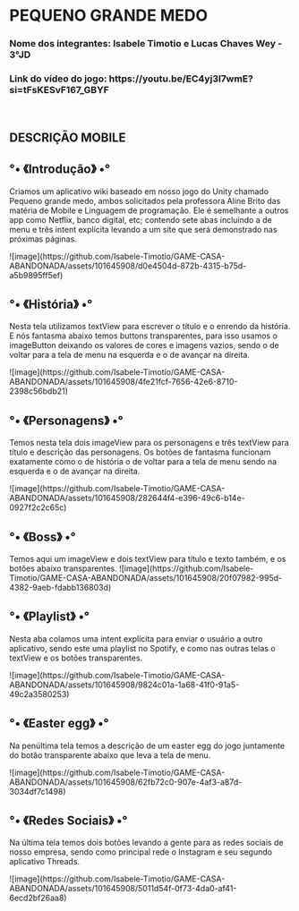 <h1>PEQUENO GRANDE MEDO</h1>
<h3> Nome dos integrantes: Isabele Timotio e Lucas Chaves Wey - 3°JD </h3>
<h3> Link do vídeo do jogo: https://youtu.be/EC4yj3I7wmE?si=tFsKESvF167_GBYF</h3>
<br>

<h2>DESCRIÇÃO MOBILE</h2>
<div>
<h2>°• 《Introdução》 •°</h2>
<p> Criamos um aplicativo wiki baseado em nosso jogo do Unity chamado Pequeno grande medo, ambos solicitados pela professora Aline Brito das matéria de Mobile e Linguagem de programação.
Ele é semelhante a outros app como Netflix, banco digital, etc; contendo sete abas incluindo a de menu e três intent explícita levando a um site que será demonstrado nas próximas páginas. </p>
![image](https://github.com/Isabele-Timotio/GAME-CASA-ABANDONADA/assets/101645908/d0e4504d-872b-4315-b75d-a5b9895ff5ef)
<br>
</div>

<div>
<h2>°• 《História》 •° </h2>
<p> Nesta tela utilizamos textView para escrever o título e o enrendo da história. E nós fantasma abaixo temos buttons transparentes, para isso usamos o imageButton deixando os valores de cores e imagens vazios, sendo o de voltar para a tela de menu na esquerda e o de avançar na direita. </p>
![image](https://github.com/Isabele-Timotio/GAME-CASA-ABANDONADA/assets/101645908/4fe21fcf-7656-42e6-8710-2398c56bdb21)
<br>
</div>

<div>
<h2>°• 《Personagens》 •° </h2>
<p> Temos nesta tela dois imageView para os personagens e três textView para título e descrição das personagens. Os botões de fantasma funcionam exatamente como o de história o de voltar para a tela de menu sendo na esquerda e o de avançar na direita. </p>
![image](https://github.com/Isabele-Timotio/GAME-CASA-ABANDONADA/assets/101645908/282644f4-e396-49c6-b14e-0927f2c2c65c)
<br>
</div>

<div>
<h2>°• 《Boss》 •°</h2>
Temos aqui um imageView e dois textView para título e texto também, e os botões abaixo transparentes. 
![image](https://github.com/Isabele-Timotio/GAME-CASA-ABANDONADA/assets/101645908/20f07982-995d-4382-9aeb-fdabb136803d)
<br>
</div>

<div>
<h2>°• 《Playlist》 •°</h2>
<p> Nesta aba colamos uma intent explícita para enviar o usuário a outro aplicativo, sendo este uma playlist no Spotify, e como nas outras telas o textView e os botões transparentes. </p>
![image](https://github.com/Isabele-Timotio/GAME-CASA-ABANDONADA/assets/101645908/9824c01a-1a68-41f0-91a5-49c2a3580253)
</div>

<div>
<h2>°• 《Easter egg》 •°</h2>
<p> Na penúltima tela temos a descrição de um easter egg do jogo juntamente do botão transparente abaixo que leva a tela de menu. </p>
![image](https://github.com/Isabele-Timotio/GAME-CASA-ABANDONADA/assets/101645908/62fb72c0-907e-4af3-a87d-3034df7c1498)
</div>

<div>
<h2>°• 《Redes Sociais》 •°</h2>
<p> Na última tela temos dois botões levando a gente para as redes sociais de nosso empresa, sendo como principal rede o Instagram e seu segundo aplicativo Threads. </p>
![image](https://github.com/Isabele-Timotio/GAME-CASA-ABANDONADA/assets/101645908/5011d54f-0f73-4da0-af41-6ecd2bf26aa8)

</div>
